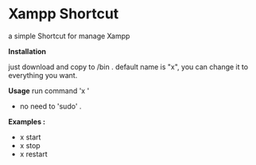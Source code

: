 # Xampp Shortcut
a simple Shortcut for manage Xampp

 **Installation**
 
just download and copy to /bin .
default name is "x",
you can change it to everything you want.

 **Usage**
 run command 'x <xampp option>'
  - no need to 'sudo' .

 **Examples :**
  - x start
  - x stop
  - x restart
